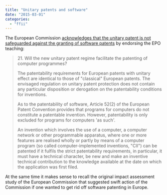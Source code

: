 ```yaml
---
title: "Unitary patents and software"
date: "2015-03-01"
categories: 
  - "ffii"
---
```


The European Commission [acknowledges that the unitary patent is not safeguarded against the granting of software patents](http://ec.europa.eu/growth/industry/intellectual-property/industrial-property/patent/faqs/index_en.htm) by endorsing the EPO teaching:

> 21\. Will the new unitary patent regime facilitate the patenting of computer programmes?
> 
> The patentability requirements for European patents with unitary effect are identical to those of "classical" European patents. The envisaged regulation on unitary patent protection does not contain any particular disposition or derogation on the patentability conditions for inventions.
> 
> As to the patentability of software, Article 52(2) of the European Patent Convention provides that programs for computers do not constitute a patentable invention. However, patentability is only excluded for programs for computers 'as such'.
> 
> An invention which involves the use of a computer, a computer network or other programmable apparatus, where one or more features are realised wholly or partly by means of a computer program (so called computer-implemented inventions, "CII") can be patented if it fulfils the strict patentability requirements, in particular, it must have a technical character, be new and make an inventive technical contribution to the knowledge available at the date on which the application was first filed.

At the same time it makes sense to recall the original impact assessment study of the European Commission that suggested swift action of the Commission if one wanted to get rid off software patenting in Europe.

